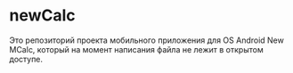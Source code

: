 # newCalc
Это репозиторий проекта мобильного приложения для OS Android New MCalc, который на момент написания файла не лежит в открытом доступе.
